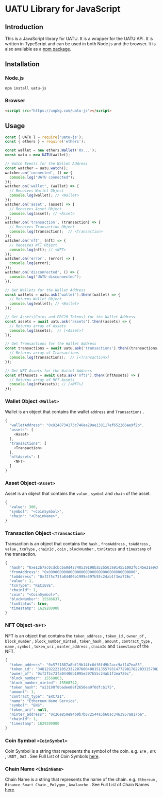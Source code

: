 # UATU Library for JavaScript


## Introduction

This is a JavaScript library for UATU. It is a wrapper for the UATU API. It is written in TypeScript and can be used in both Node.js and the browser. It is also available as a [npm package](https://www.npmjs.com/package/uatu-js).


## Installation

### Node.js

```bash
npm install uatu-js
```

### Browser

```html
<script src="https://unpkg.com/uatu-js"></script>
```


## Usage

```js
const { UATU } = require('uatu-js');
const { ethers } = require('ethers');

const wallet = new ethers.Wallet('0x...');
const uatu = new UATU(wallet);

// Watch Events for the Wallet Address
const watcher = uatu.watch();
watcher.on('connected', () => {
  console.log("UATU connected");
});
watcher.on('wallet', (wallet) => {
  // Receives Wallet Object
  console.log(wallet); // <Wallet>
});
watcher.on('asset', (asset) => {
  // Receives Asset Object
  console.log(asset); // <Asset>
});
watcher.on('transaction', (transaction) => {
  // Receives Transaction Object
  console.log(transaction);  // <Transaction>
});
watcher.on('nft', (nft) => {
  // Receives NFT Object
  console.log(nft); // <NFT>
});
watcher.on('error', (error) => {
  console.log(error);
});
watcher.on('disconnected', () => {
  console.log("UATU disconnected");
});

// Get Wallets for the Wallet Address
const wallets = uatu.ask('wallet').then((wallet) => {
  // Returns Wallet Object
  console.log(wallet); // <Wallet>
});

// Get Assets(Coins and ERC20 Tokens) for the Wallet Address
const assets = await uatu.ask('assets').then((assets) => {
  // Returns array of Assets
  console.log(assets);  // [<Asset>]
});

// Get Transactions for the Wallet Address
const transactions = await uatu.ask('transactions').then((transactions) => {
  // Returns array of Transactions
  console.log(transactions);  // [<Transaction>]
});

// Get NFT Assets for the Wallet Address
const nftAssets = await uatu.ask('nfts').then((nftAssets) => {
  // Returns array of NFT Assets
  console.log(nftAssets); // [<NFT>]
});
```


### Wallet Object `<Wallet>`

Wallet is an object that contains the wallet `address` and `Transactions`  .

```js
{
  "walletAddress": "0x8248734173c746ea29ae138117ef652266ae9f2b",
  "assets": [
    <Asset>
  ],
  "transactions": [
    <Transaction>
  ],
  "nftAssets": [
    <NFT>
  ]
}
```


### Asset Object `<Asset>`

Asset is an object that contains the `value` , `symbol` and `chain` of the asset.

```js
{
  "value": 300,
  "symbol": "<CoinSymbol>",
  "chain": "<ChainName>",
}
```


### Transaction Object `<Transaction>`

Transaction is an object that contains the `hash` , `fromAddress` , `toAddress` , `value` , `txnType` , `chainId` , `coin` , `blockNumber` , `txnStatus` and `timestamp` of the transaction.

```js
{
  "hash": "0xe12b7ac0cdcbcba0d42740539198ba52b503a914551002f6c45e21e9c923e416",
  "fromAddress": "0x0000000000000000000000000000000000000000",
  "toAddress": "0xf2f5c73fa04406b1995e397b55c24ab1f3ea726c",
  "value": 1,
  "txnType": "RECIEVE",
  "chainId": 1,
  "coin": "<CoinSymbol>",
  "blockNumber": 15586637,
  "txnStatus": true,
  "timestamp": 1629200000
}
```


### NFT Object `<NFT>`

NFT is an object that contains the `token_address` , `token_id` , `owner_of` , `block_number` , `block_number_minted` , `token_hash` , `amount` , `contract_type` , `name` , `symbol` , `token_uri` , `minter_address` , `chainId` and `timestamp` of the NFT.

```js
{
  "token_address": "0x57f1887a8bf19b14fc0df6fd9b2acc9af147ea85",
  "token_id": "34812922231052332207600408151355793147729817622833157082448925652934526198815",
  "owner_of": "0xf2f5c73fa04406b1995e397b55c24ab1f3ea726c",
  "block_number": 15568803,
  "block_number_minted": 15568742,
  "token_hash": "a23198f8badee88f2650ea9f0dfcb175",
  "amount": 1,
  "contract_type": "ERC721",
  "name": "Ethereum Name Service",
  "symbol": "ENS",
  "token_uri": null,
  "minter_address": "0x26e850e94b0b7b672544a5b60ac3463957a817ba",
  "chainId": 1,
  "timestamp": 1629200000
}
```


### Coin Symbol `<CoinSymbol>`

Coin Symbol is a string that represents the symbol of the coin. e.g. `ETH` , `BTC` , `USDT` , `DAI` . See Full List of Coin Symbols [here]().


### Chain Name `<ChainName>`

Chain Name is a string that represents the name of the chain. e.g. `Ethereum` , `Binance Smart Chain` , `Polygon` , `Avalanche` . See Full List of Chain Names [here]().